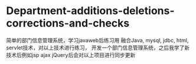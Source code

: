 # Department-additions-deletions-corrections-and-checks
简单的部门信息管理系统，学习javaweb后练习用
融合Java, mysql, jdbc, html, servlet技术，对以上技术进行练习， 开发一个部门信息管理系统，之后我学了新技术后例如jsp ajax jQuery后会对以上项目进行同步更新
